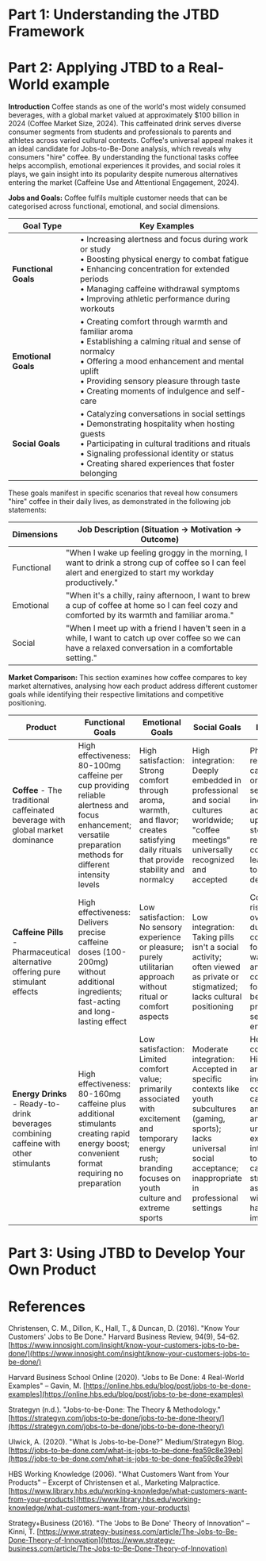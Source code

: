 # Part 1: Understanding the JTBD Framework

# Part 2: Applying JTBD to a Real-World example

**Introduction** 
Coffee stands as one of the world's most widely consumed beverages, with a global market valued at approximately $100 billion in 2024 (Coffee Market Size, 2024). This caffeinated drink serves diverse consumer segments from students and professionals to parents and athletes across varied cultural contexts. Coffee's universal appeal makes it an ideal candidate for Jobs-to-Be-Done analysis, which reveals why consumers "hire" coffee. By understanding the functional tasks coffee helps accomplish, emotional experiences it provides, and social roles it plays, we gain insight into its popularity despite numerous alternatives entering the market (Caffeine Use and Attentional Engagement, 2024).

**Jobs and Goals:**
Coffee fulfils multiple customer needs that can be categorised across functional, emotional, and social dimensions.

| **Goal Type**        | **Key Examples**                                                                                                                                                                                                                                                 |
| -------------------- | ---------------------------------------------------------------------------------------------------------------------------------------------------------------------------------------------------------------------------------------------------------------- |
| **Functional Goals** | • Increasing alertness and focus during work or study<br>• Boosting physical energy to combat fatigue<br>• Enhancing concentration for extended periods<br>• Managing caffeine withdrawal symptoms<br>• Improving athletic performance during workouts           |
| **Emotional Goals**  | • Creating comfort through warmth and familiar aroma<br>• Establishing a calming ritual and sense of normalcy<br>• Offering a mood enhancement and mental uplift<br>• Providing sensory pleasure through taste<br>• Creating moments of indulgence and self-care |
| **Social Goals**     | • Catalyzing conversations in social settings<br>• Demonstrating hospitality when hosting guests<br>• Participating in cultural traditions and rituals<br>• Signaling professional identity or status<br>• Creating shared experiences that foster belonging     |
These goals manifest in specific scenarios that reveal how consumers "hire" coffee in their daily lives, as demonstrated in the following job statements:

| **Dimensions**        | **Job Description (Situation → Motivation → Outcome)**                                                                                                               |
| --------------------- | -------------------------------------------------------------------------------------------------------------------------------------------------------------------- |
| Functional            | "When I wake up feeling groggy in the morning, I want to drink a strong cup of coffee so I can feel alert and energized to start my workday productively."           |
| Emotional             | "When it's a chilly, rainy afternoon, I want to brew a cup of coffee at home so I can feel cozy and comforted by its warmth and familiar aroma."                     |
| Social                | "When I meet up with a friend I haven't seen in a while, I want to catch up over coffee so we can have a relaxed conversation in a comfortable setting."             |

**Market Comparison:**
This section examines how coffee compares to key market alternatives, analysing how each product address different customer goals while identifying their respective limitations and competitive positioning.

| Product                                                                                       | Functional Goals                                                                                                                                                   | Emotional Goals                                                                                                                                                | Social Goals                                                                                                                                                           | Limitations                                                                                                                                                                                              |
| --------------------------------------------------------------------------------------------- | ------------------------------------------------------------------------------------------------------------------------------------------------------------------ | -------------------------------------------------------------------------------------------------------------------------------------------------------------- | ---------------------------------------------------------------------------------------------------------------------------------------------------------------------- | -------------------------------------------------------------------------------------------------------------------------------------------------------------------------------------------------------- |
| **Coffee** - The traditional caffeinated beverage with global market dominance                | High effectiveness: 80-100mg caffeine per cup providing reliable alertness and focus enhancement; versatile preparation methods for different intensity levels     | High satisfaction: Strong comfort through aroma, warmth, and flavor; creates satisfying daily rituals that provide stability and normalcy                      | High integration: Deeply embedded in professional and social cultures worldwide; "coffee meetings" universally recognized and accepted                                 | Physiological reactions: Can cause jitters or anxiety in sensitive individuals; acidity may upset stomach; regular consumption leads to tolerance and dependence                                         |
| **Caffeine Pills** - Pharmaceutical alternative offering pure stimulant effects               | High effectiveness: Delivers precise caffeine doses (100-200mg) without additional ingredients; fast-acting and long-lasting effect                                | Low satisfaction: No sensory experience or pleasure; purely utilitarian approach without ritual or comfort aspects                                             | Low integration: Taking pills isn't a social activity; often viewed as private or stigmatized; lacks cultural positioning                                              | Consumption risks: Easy to overconsume due to concentrated form; lacks water intake and beneficial compounds found in beverages; provides no sensory enjoyment                                           |
| **Energy Drinks** - Ready-to-drink beverages combining caffeine with other stimulants         | High effectiveness: 80-160mg caffeine plus additional stimulants creating rapid energy boost; convenient format requiring no preparation                           | Low satisfaction: Limited comfort value; primarily associated with excitement and temporary energy rush; branding focuses on youth culture and extreme sports  | Moderate integration: Accepted in specific contexts like youth subcultures (gaming, sports); lacks universal social acceptance; inappropriate in professional settings | Health concerns: High sugar or artificial ingredient content; caffeine amount varies and often unclear; excessive intake linked to cardiovascular strain; associated with unhealthy habits or immaturity |


# Part 3: Using JTBD to Develop Your Own Product

# References

Christensen, C. M., Dillon, K., Hall, T., & Duncan, D. (2016). "Know Your Customers' Jobs to Be Done." Harvard Business Review, 94(9), 54–62. [https://www.innosight.com/insight/know-your-customers-jobs-to-be-done/](https://www.innosight.com/insight/know-your-customers-jobs-to-be-done/)

Harvard Business School Online (2020). "Jobs to Be Done: 4 Real-World Examples" – Gavin, M. [https://online.hbs.edu/blog/post/jobs-to-be-done-examples](https://online.hbs.edu/blog/post/jobs-to-be-done-examples)

Strategyn (n.d.). "Jobs-to-be-Done: The Theory & Methodology." [https://strategyn.com/jobs-to-be-done/jobs-to-be-done-theory/](https://strategyn.com/jobs-to-be-done/jobs-to-be-done-theory/)

Ulwick, A. (2020). "What Is Jobs-to-be-Done?" Medium/Strategyn Blog. [https://jobs-to-be-done.com/what-is-jobs-to-be-done-fea59c8e39eb](https://jobs-to-be-done.com/what-is-jobs-to-be-done-fea59c8e39eb)

HBS Working Knowledge (2006). "What Customers Want from Your Products" – Excerpt of Christensen et al., Marketing Malpractice. [https://www.library.hbs.edu/working-knowledge/what-customers-want-from-your-products](https://www.library.hbs.edu/working-knowledge/what-customers-want-from-your-products)

Strategy+Business (2016). "The 'Jobs to Be Done' Theory of Innovation" – Kinni, T. [https://www.strategy-business.com/article/The-Jobs-to-Be-Done-Theory-of-Innovation](https://www.strategy-business.com/article/The-Jobs-to-Be-Done-Theory-of-Innovation)